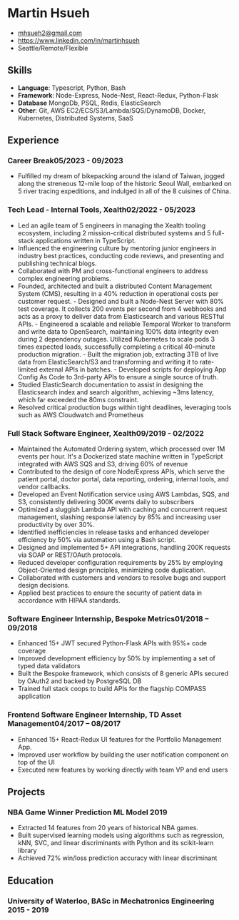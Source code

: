 <!-- The (first) h1 will be used as the <title> of the HTML page -->
# Martin Hsueh

<!-- The unordered list immediately after the h1 will be formatted on a single
line. It is intended to be used for contact details -->
- <mhsueh2@gmail.com>
- <https://www.linkedin.com/in/martinhsueh>
- Seattle/Remote/Flexible

<!-- The paragraph after the h1 and ul and before the first h2 is optional. It
is intended to be used for a short summary. -->

## Skills

- **Language**: Typescript, Python, Bash
- **Framework**: Node-Express,  Node-Nest, React-Redux, Python-Flask
- **Database**  MongoDb, PSQL, Redis, ElasticSearch
- **Other**: Git, AWS EC2/ECS/S3/Lambda/SQS/DynamoDB, Docker, Kubernetes, Distributed Systems, SaaS

## Experience

<!-- You have to wrap the "left" and "right" half of these headings in spans by
hand -->
### <span>Career Break</span><span>05/2023 - 09/2023</span>
- Fulfilled my dream of bikepacking around the island of Taiwan, jogged along the streneous 12-mile loop of the historic Seoul Wall, embarked on 5 river tracing expeditions, and indulged in all of the 8 cuisines of China. 
### <span>Tech Lead - Internal Tools, Xealth</span><span>02/2022 - 05/2023</span>
- Led an agile team of 5 engineers in managing the Xealth tooling ecosystem, including 2 mission-critical distributed systems and 5 full-stack applications written in TypeScript.
- Influenced the engineering culture by mentoring junior engineers in industry best practices, conducting code reviews, and presenting and publishing technical blogs.
- Collaborated with PM and cross-functional engineers to address complex engineering problems.
- Founded, architected and built a distributed Content Management System (CMS), resulting in a 40% reduction in operational costs per customer request.
      - Designed and built a Node-Nest Server with 80% test coverage. It collects 200 events per second from 4 webhooks and acts as a proxy to deliver data from Elasticsearch and various RESTful APIs.
      - Engineered a scalable and reliable Temporal Worker to transform and write data to OpenSearch, maintaining 100% data integrity even during 2 dependency outages. Utilized Kubernetes to scale pods 3 times expected loads, successfully completing a critical 40-minute production migration. 
      - Built the migration job, extracting 3TB of live data from ElasticSearch/S3 and transforming and writing it to rate-limited external APIs in batches.
      - Developed scripts for deploying App Config As Code to 3rd-party APIs to ensure a single source of truth.
- Studied ElasticSearch documentation to assist in designing the Elasticsearch index and search algorithm, achieving ~3ms latency, which far exceeded the 80ms constraint.
- Resolved critical production bugs within tight deadlines, leveraging tools such as AWS Cloudwatch and Prometheus


### <span>Full Stack Software Engineer, Xealth</span><span>09/2019 - 02/2022</span>
- Maintained the Automated Ordering system, which processed over 1M events per hour. It's a Dockerized state machine written in TypeScript integrated with AWS SQS and S3, driving 60% of revenue
- Contributed to the design of core Node/Express APIs, which serve the patient portal, doctor portal, data reporting, ordering, internal tools, and vendor callbacks.
- Developed an Event Notification service using AWS Lambdas, SQS, and S3, consistently delivering 300K events daily to subscribers
- Optimized a sluggish Lambda API with caching and concurrent request management, slashing response latency by 85% and increasing user productivity by over 30%.
- Identified inefficiencies in release tasks and enhanced developer efficiency by 50% via automation using a Bash script.
- Designed and implemented 5+ API integrations, handling 200K requests via SOAP or REST/OAuth protocols.
- Reduced developer configuration requirements by 25% by employing Object-Oriented design principles, minimizing code duplication.
- Collaborated with customers and vendors to resolve bugs and support design decisions.
- Applied best practices to ensure the security of patient data in accordance with HIPAA standards.

### <span>Software Engineer Internship, Bespoke Metrics</span><span>01/2018 – 09/2018</span>
- Enhanced 15+ JWT secured Python-Flask APIs with 95%+ code coverage
- Improved development efficiency by 50% by implementing a set of typed data validators
- Built the Bespoke framework, which consists of 8 generic APIs secured by OAuth2 and backed by PostgreSQL DB
- Trained full stack coops to build APIs for the flagship COMPASS application


### <span>Frontend Software Engineer Internship, TD Asset Management</span><span>04/2017 – 08/2017</span>
- Enhanced 15+ React-Redux UI features for the Portfolio Management App.
- Improved user workflow by building the user notification component on top of the UI 
- Executed new features by working directly with team VP and end users

## Projects

### <span>NBA Game Winner Prediction ML Model</span> <span>2019</span>
- Extracted 14 features from 20 years of historical NBA games.
- Built supervised learning models using algorithms such as regression, kNN, SVC, and linear discriminants with Python and its scikit-learn library
- Achieved 72% win/loss prediction accuracy with linear discriminant

## Education

### <span>University of Waterloo, BASc in Mechatronics Engineering</span> <span>2015 - 2019</span>